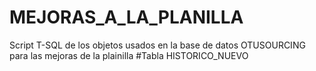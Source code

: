 # MEJORAS_A_LA_PLANILLA
Script T-SQL de los objetos usados en la base de datos OTUSOURCING para las mejoras de la plainilla
#Tabla HISTORICO_NUEVO
